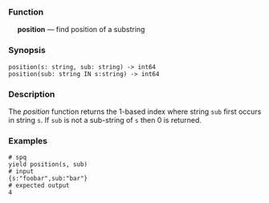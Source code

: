 ### Function

&emsp; **position** &mdash; find position of a substring

### Synopsis

```
position(s: string, sub: string) -> int64
position(sub: string IN s:string) -> int64
```

### Description

The _position_ function returns the 1-based index where string `sub` first
occurs in string `s`. If `sub` is not a sub-string of `s` then 0 is returned.

### Examples

```mdtest-spq
# spq
yield position(s, sub)
# input
{s:"foobar",sub:"bar"}
# expected output
4
```
